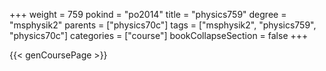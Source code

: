 +++
weight = 759
pokind = "po2014"
title = "physics759"
degree = "msphysik2"
parents = ["physics70c"]
tags = ["msphysik2", "physics759", "physics70c"]
categories = ["course"]
bookCollapseSection = false
+++

{{< genCoursePage >}}
